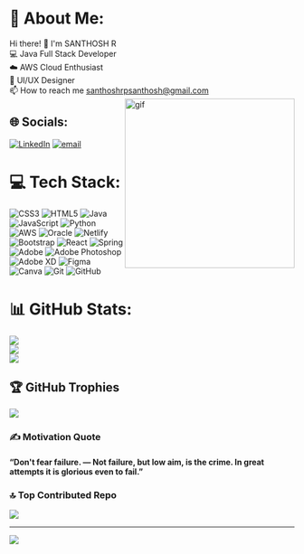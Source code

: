 # 💫 About Me:
Hi there! 👋 I'm SANTHOSH R <br> 💻 Java Full Stack Developer <br> ☁️ AWS Cloud Enthusiast <br> 🎨 UI/UX Designer <br> 📫 How to reach me santhoshrpsanthosh@gmail.com 
<img align="right" src="https://i.pinimg.com/originals/e8/f4/53/e8f453469a3ec97ecd354df465d73913.gif" alt="gif" width="300" >

## 🌐 Socials:
[![LinkedIn](https://img.shields.io/badge/LinkedIn-%230077B5.svg?logo=linkedin&logoColor=white)](https://linkedin.com/in/https://www.linkedin.com/in/santhosh-r-santhosh) [![email](https://img.shields.io/badge/Email-D14836?logo=gmail&logoColor=white)](mailto:santhoshrpsanthosh@gmail.com) <br> 


# 💻 Tech Stack:
![CSS3](https://img.shields.io/badge/css3-%231572B6.svg?style=for-the-badge&logo=css3&logoColor=white) ![HTML5](https://img.shields.io/badge/html5-%23E34F26.svg?style=for-the-badge&logo=html5&logoColor=white) ![Java](https://img.shields.io/badge/java-%23ED8B00.svg?style=for-the-badge&logo=openjdk&logoColor=white) ![JavaScript](https://img.shields.io/badge/javascript-%23323330.svg?style=for-the-badge&logo=javascript&logoColor=%23F7DF1E) ![Python](https://img.shields.io/badge/python-3670A0?style=for-the-badge&logo=python&logoColor=ffdd54) ![AWS](https://img.shields.io/badge/AWS-%23FF9900.svg?style=for-the-badge&logo=amazon-aws&logoColor=white) ![Oracle](https://img.shields.io/badge/Oracle-F80000?style=for-the-badge&logo=oracle&logoColor=white) ![Netlify](https://img.shields.io/badge/netlify-%23000000.svg?style=for-the-badge&logo=netlify&logoColor=#00C7B7) ![Bootstrap](https://img.shields.io/badge/bootstrap-%238511FA.svg?style=for-the-badge&logo=bootstrap&logoColor=white) ![React](https://img.shields.io/badge/react-%2320232a.svg?style=for-the-badge&logo=react&logoColor=%2361DAFB) ![Spring](https://img.shields.io/badge/spring-%236DB33F.svg?style=for-the-badge&logo=spring&logoColor=white) ![Adobe](https://img.shields.io/badge/adobe-%23FF0000.svg?style=for-the-badge&logo=adobe&logoColor=white) ![Adobe Photoshop](https://img.shields.io/badge/adobe%20photoshop-%2331A8FF.svg?style=for-the-badge&logo=adobe%20photoshop&logoColor=white) ![Adobe XD](https://img.shields.io/badge/Adobe%20XD-470137?style=for-the-badge&logo=Adobe%20XD&logoColor=#FF61F6) ![Figma](https://img.shields.io/badge/figma-%23F24E1E.svg?style=for-the-badge&logo=figma&logoColor=white) ![Canva](https://img.shields.io/badge/Canva-%2300C4CC.svg?style=for-the-badge&logo=Canva&logoColor=white) ![Git](https://img.shields.io/badge/git-%23F05033.svg?style=for-the-badge&logo=git&logoColor=white) ![GitHub](https://img.shields.io/badge/github-%23121011.svg?style=for-the-badge&logo=github&logoColor=white) <br>
# 📊 GitHub Stats:
![](https://github-readme-stats.vercel.app/api?username=R-SANTHOSH03&theme=merko&hide_border=false&include_all_commits=false&count_private=false)<br/>
![](https://nirzak-streak-stats.vercel.app/?user=R-SANTHOSH03&theme=merko&hide_border=false)<br/>
![](https://github-readme-stats.vercel.app/api/top-langs/?username=R-SANTHOSH03&theme=merko&hide_border=false&include_all_commits=false&count_private=false&layout=compact)

## 🏆 GitHub Trophies
![](https://github-profile-trophy.vercel.app/?username=R-SANTHOSH03&theme=radical&no-frame=false&no-bg=true&margin-w=4)

### ✍️ Motivation Quote
#### “Don't fear failure. — Not failure, but low aim, is the crime. In great attempts it is glorious even to fail.”

### 🔝 Top Contributed Repo
![](https://github-contributor-stats.vercel.app/api?username=R-SANTHOSH03&limit=5&theme=dark&combine_all_yearly_contributions=true)

---
[![](https://visitcount.itsvg.in/api?id=R-SANTHOSH03&icon=0&color=0)](https://visitcount.itsvg.in)

<!-- Proudly created with GPRM ( https://gprm.itsvg.in ) -->
